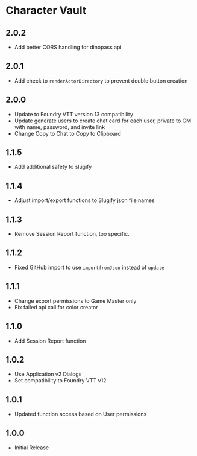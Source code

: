 # Character Vault

## 2.0.2

- Add better CORS handling for dinopass api

## 2.0.1

- Add check to `renderActorDirectory` to prevent double button creation

## 2.0.0

- Update to Foundry VTT version 13 compatibility
- Update generate users to create chat card for each user, private to GM with name, password, and invite link
- Change Copy to Chat to Copy to Clipboard

## 1.1.5

- Add additional safety to slugify

## 1.1.4

- Adjust import/export functions to Slugify json file names

## 1.1.3

- Remove Session Report function, too specific.

## 1.1.2

- Fixed GitHub import to use `importfromJson` instead of `update`

## 1.1.1

- Change export permissions to Game Master only
- Fix failed api call for color creator

## 1.1.0

- Add Session Report function

## 1.0.2

- Use Application v2 Dialogs
- Set compatibility to Foundry VTT v12

## 1.0.1

- Updated function access based on User permissions

## 1.0.0

- Initial Release
